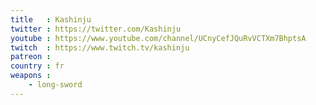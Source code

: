 ```yaml
---
title   : Kashinju
twitter : https://twitter.com/Kashinju
youtube : https://www.youtube.com/channel/UCnyCefJQuRvVCTXm7BhptsA
twitch  : https://www.twitch.tv/kashinju
patreon : 
country : fr
weapons :
    - long-sword
---
```


